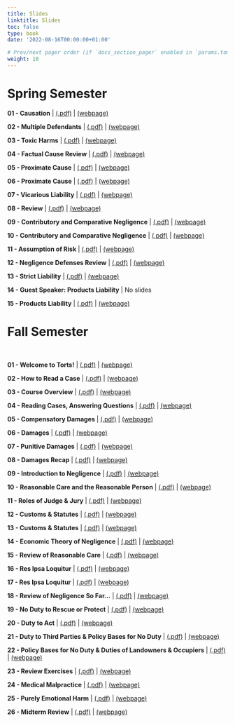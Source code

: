```yaml
---
title: Slides
linktitle: Slides
toc: false
type: book
date: '2022-08-16T00:00:00+01:00'

# Prev/next pager order (if `docs_section_pager` enabled in `params.toml`)
weight: 10
---
```

# Spring Semester

**01 - Causation** | [(.pdf)](/../../torts2023-material/slides/01-causation.pdf) | [(webpage)](/../../torts2023-material/slides/s01-causation)

**02 - Multiple Defendants** | [(.pdf)](/../../torts2023-material/slides/02-multiple.pdf) | [(webpage)](/../../torts2023-material/slides/s02-multiple)

**03 - Toxic Harms** | [(.pdf)](/../../torts2023-material/slides/03-toxic.pdf) | [(webpage)](/../../torts2023-material/slides/s03-toxic)

**04 - Factual Cause Review** | [(.pdf)](/../../torts2023-material/slides/04-review.pdf) | [(webpage)](/../../torts2023-material/slides/s04-review)

**05 - Proximate Cause** | [(.pdf)](/../../torts2023-material/slides/05-proximate.pdf) | [(webpage)](/../../torts2023-material/slides/s05-proximate)

**06 - Proximate Cause** | [(.pdf)](/../../torts2023-material/slides/06-proximate.pdf) | [(webpage)](/../../torts2023-material/slides/s06-proximate)

**07 - Vicarious Liability** | [(.pdf)](/../../torts2023-material/slides/07-vicarious.pdf) | [(webpage)](/../../torts2023-material/slides/s07-vicarious)

**08 - Review** | [(.pdf)](/../../torts2023-material/slides/08-review.pdf) | [(webpage)](/../../torts2023-material/slides/s08-review)

**09 - Contributory and Comparative Negligence** | [(.pdf)](/../../torts2023-material/slides/09-comp.pdf) | [(webpage)](/../../torts2023-material/slides/s09-comp)

**10 - Contributory and Comparative Negligence** | [(.pdf)](/../../torts2023-material/slides/10-comp.pdf) | [(webpage)](/../../torts2023-material/slides/s10-comp)

**11 - Assumption of Risk** | [(.pdf)](/../../torts2023-material/slides/11-aor.pdf) | [(webpage)](/../../torts2023-material/slides/s11-aor)

**12 - Negligence Defenses Review** | [(.pdf)](/../../torts2023-material/slides/12-review.pdf) | [(webpage)](/../../torts2023-material/slides/s12-review)

**13 - Strict Liability** | [(.pdf)](/../../torts2023-material/slides/13-strict.pdf) | [(webpage)](/../../torts2023-material/slides/s13-strict)

**14 - Guest Speaker: Products Liability** | No slides

**15 - Products Liability** | [(.pdf)](/../../torts2023-material/slides/15-products.pdf) | [(webpage)](/../../torts2023-material/slides/s15-products)

# Fall Semester

<br>

**01 - Welcome to Torts!** | [(.pdf)](/../../torts2023-material/slides/01-welcome-to-torts.pdf) | [(webpage)](/../../torts2023-material/slides/01-welcome-to-torts)

**02 - How to Read a Case** | [(.pdf)](/../../torts2023-material/slides/02-how-to-read-a-case.pdf) | [(webpage)](/../../torts2023-material/slides/f02-how-to-read-a-case)

**03 - Course Overview** | [(.pdf)](/../../torts2023-material/slides/03-course-overview.pdf) | [(webpage)](/../../torts2023-material/slides/f03-course-overview)

**04 - Reading Cases, Answering Questions** | [(.pdf)](/../../torts2023-material/slides/04-reading-cases.pdf) | [(webpage)](/../../torts2023-material/slides/f04-reading-cases)

**05 - Compensatory Damages** | [(.pdf)](/../../torts2023-material/slides/05-compensatory-damages.pdf) | [(webpage)](/../../torts2023-material/slides/f05-compensatory-damages)

**06 - Damages** | [(.pdf)](/../../torts2023-material/slides/06-damages.pdf) | [(webpage)](/../../torts2023-material/slides/f06-damages)

**07 - Punitive Damages** | [(.pdf)](/../../torts2023-material/slides/07-punitive-damages.pdf) | [(webpage)](/../../torts2023-material/slides/f07-punitive-damages)

**08 - Damages Recap** | [(.pdf)](/../../torts2023-material/slides/08-damages-recap.pdf) | [(webpage)](/../../torts2023-material/slides/f08-damages-recap)

**09 - Introduction to Negligence** | [(.pdf)](/../../torts2023-material/slides/09-negligence.pdf) | [(webpage)](/../../torts2023-material/slides/f09-negligence)

**10 - Reasonable Care and the Reasonable Person** | [(.pdf)](/../../torts2023-material/slides/10-reasonable-person.pdf) | [(webpage)](/../../torts2023-material/slides/f10-reasonable-person)

**11 - Roles of Judge & Jury** | [(.pdf)](/../../torts2023-material/slides/11-judge-jury.pdf) | [(webpage)](/../../torts2023-material/slides/f11-judge-jury)

**12 - Customs & Statutes** | [(.pdf)](/../../torts2023-material/slides/12-customs-statutes.pdf) | [(webpage)](/../../torts2023-material/slides/f12-customs-statutes)

**13 - Customs & Statutes** | [(.pdf)](/../../torts2023-material/slides/13-statutes.pdf) | [(webpage)](/../../torts2023-material/slides/f13-statutes)

**14 - Economic Theory of Negligence** | [(.pdf)](/../../torts2023-material/slides/14-economic.pdf) | [(webpage)](/../../torts2023-material/slides/f14-economic)

**15 - Review of Reasonable Care** | [(.pdf)](/../../torts2023-material/slides/15-review.pdf) | [(webpage)](/../../torts2023-material/slides/f15-review)

**16 - Res Ipsa Loquitur** | [(.pdf)](/../../torts2023-material/slides/16-res-ipsa.pdf) | [(webpage)](/../../torts2023-material/slides/f16-res-ipsa)

**17 - Res Ipsa Loquitur** | [(.pdf)](/../../torts2023-material/slides/17-res-ipsa.pdf) | [(webpage)](/../../torts2023-material/slides/f17-res-ipsa)

**18 - Review of Negligence So Far…** | [(.pdf)](/../../torts2023-material/slides/18-review.pdf) | [(webpage)](/../../torts2023-material/slides/f18-review)

**19 - No Duty to Rescue or Protect** | [(.pdf)](/../../torts2023-material/slides/19-no-duty.pdf) | [(webpage)](/../../torts2023-material/slides/f19-no-duty)

**20 - Duty to Act** | [(.pdf)](/../../torts2023-material/slides/20-duty-to-act.pdf) | [(webpage)](/../../torts2023-material/slides/f20-duty-to-act)

**21 - Duty to Third Parties & Policy Bases for No Duty** | [(.pdf)](/../../torts2023-material/slides/21-3rd-party-policy.pdf) | [(webpage)](/../../torts2023-material/slides/f21-3rd-party-policy)

**22 - Policy Bases for No Duty & Duties of Landowners & Occupiers** | [(.pdf)](/../../torts2023-material/slides/22-landowner.pdf) | [(webpage)](/../../torts2023-material/slides/f22-landowner)

**23 - Review Exercises** | [(.pdf)](/../../torts2023-material/slides/23-review.pdf) | [(webpage)](/../../torts2023-material/slides/f23-review)

**24 - Medical Malpractice** | [(.pdf)](/../../torts2023-material/slides/24-medical-malpractice.pdf) | [(webpage)](/../../torts2023-material/slides/f24-medical-malpractice)

**25 - Purely Emotional Harm** | [(.pdf)](/../../torts2023-material/slides/25-nied.pdf) | [(webpage)](/../../torts2023-material/slides/f25-nied)

**26 - Midterm Review** | [(.pdf)](/../../torts2023-material/slides/26-midterm.pdf) | [(webpage)](/../../torts2023-material/slides/f26-midterm)